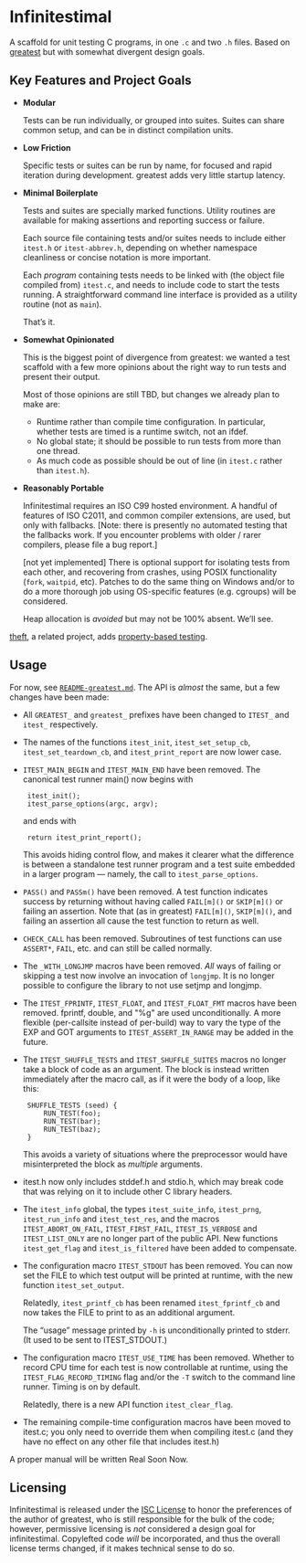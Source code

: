 # Infinitestimal

A scaffold for unit testing C programs, in one `.c` and two `.h` files.
Based on [greatest][] but with somewhat divergent design goals.

## Key Features and Project Goals

- **Modular**

    Tests can be run individually, or grouped into suites. Suites can
    share common setup, and can be in distinct compilation units.

- **Low Friction**

    Specific tests or suites can be run by name, for focused and rapid
    iteration during development. greatest adds very little startup
    latency.

- **Minimal Boilerplate**

    Tests and suites are specially marked functions.  Utility routines
    are available for making assertions and reporting success or failure.

    Each source file containing tests and/or suites needs to include
    either `itest.h` or `itest-abbrev.h`, depending on whether
    namespace cleanliness or concise notation is more important.

    Each *program* containing tests needs to be linked with (the
    object file compiled from) `itest.c`, and needs to include code to
    start the tests running.  A straightforward command line interface
    is provided as a utility routine (not as `main`).

    That’s it.

- **Somewhat Opinionated**

    This is the biggest point of divergence from greatest: we wanted a
    test scaffold with a few more opinions about the right way to run
    tests and present their output.

    Most of those opinions are still TBD, but changes we already plan
    to make are:

    - Runtime rather than compile time configuration.  In particular,
      whether tests are timed is a runtime switch, not an ifdef.
    - No global state; it should be possible to run tests from more
      than one thread.
    - As much code as possible should be out of line (in `itest.c`
      rather than `itest.h`).

- **Reasonably Portable**

    Infinitestimal requires an ISO C99 hosted environment.  A handful
    of features of ISO C2011, and common compiler extensions, are
    used, but only with fallbacks.  [Note: there is presently no
    automated testing that the fallbacks work.  If you encounter
    problems with older / rarer compilers, please file a bug report.]

    [not yet implemented] There is optional support for isolating
    tests from each other, and recovering from crashes, using POSIX
    functionality (`fork`, `waitpid`, etc).  Patches to do the same
    thing on Windows and/or to do a more thorough job using
    OS-specific features (e.g. cgroups) will be considered.

    Heap allocation is *avoided* but may not be 100% absent.  We’ll see.

[theft][], a related project, adds [property-based testing][pbt].

## Usage

For now, see [`README-greatest.md`][rg].   The API is *almost* the
same, but a few changes have been made:

 - All `GREATEST_` and `greatest_` prefixes have been changed to
   `ITEST_` and `itest_` respectively.

 - The names of the functions `itest_init`, `itest_set_setup_cb`,
   `itest_set_teardown_cb`, and `itest_print_report` are now lower
   case.

 - `ITEST_MAIN_BEGIN` and `ITEST_MAIN_END` have been removed.  The
   canonical test runner main() now begins with

        itest_init();
        itest_parse_options(argc, argv);

    and ends with

        return itest_print_report();

    This avoids hiding control flow, and makes it clearer what the
    difference is between a standalone test runner program and a test
    suite embedded in a larger program — namely, the call to
    `itest_parse_options`.

 - `PASS()` and `PASSm()` have been removed.  A test function
   indicates success by returning without having called `FAIL[m]()` or
   `SKIP[m]()` or failing an assertion.  Note that (as in greatest)
   `FAIL[m]()`, `SKIP[m]()`, and failing an assertion all cause the
   test function to return as well.

 - `CHECK_CALL` has been removed.  Subroutines of test functions can
   use `ASSERT*`, `FAIL`, etc. and can still be called normally.

 - The `_WITH_LONGJMP` macros have been removed.  _All_ ways of
   failing or skipping a test now involve an invocation of `longjmp`.
   It is no longer possible to configure the library to not use setjmp
   and longjmp.

 - The `ITEST_FPRINTF`, `ITEST_FLOAT`, and `ITEST_FLOAT_FMT` macros
   have been removed.  fprintf, double, and "%g" are used
   unconditionally.  A more flexible (per-callsite instead of
   per-build) way to vary the type of the EXP and GOT arguments to
   `ITEST_ASSERT_IN_RANGE` may be added in the future.

 - The `ITEST_SHUFFLE_TESTS` and `ITEST_SHUFFLE_SUITES` macros no
   longer take a block of code as an argument.  The block is instead
   written immediately after the macro call, as if it were the body of
   a loop, like this:

        SHUFFLE_TESTS (seed) {
            RUN_TEST(foo);
            RUN_TEST(bar);
            RUN_TEST(baz);
        }

   This avoids a variety of situations where the preprocessor
   would have misinterpreted the block as *multiple* arguments.

- itest.h now only includes stddef.h and stdio.h, which may break code
  that was relying on it to include other C library headers.

- The `itest_info` global, the types `itest_suite_info`, `itest_prng`,
  `itest_run_info` and `itest_test_res`, and the macros
  `ITEST_ABORT_ON_FAIL`, `ITEST_FIRST_FAIL`, `ITEST_IS_VERBOSE` and
  `ITEST_LIST_ONLY` are no longer part of the public API.  New
  functions `itest_get_flag` and `itest_is_filtered` have been added
  to compensate.

- The configuration macro `ITEST_STDOUT` has been removed.  You can now
  set the FILE to which test output will be printed at runtime, with
  the new function `itest_set_output`.

  Relatedly, `itest_printf_cb` has been renamed `itest_fprintf_cb` and
  now takes the FILE to print to as an additional argument.

  The “usage” message printed by `-h` is unconditionally printed to
  stderr.  (It used to be sent to ITEST_STDOUT.)

- The configuration macro `ITEST_USE_TIME` has been removed.  Whether
  to record CPU time for each test is now controllable at runtime,
  using the `ITEST_FLAG_RECORD_TIMING` flag and/or the `-T` switch to
  the command line runner.  Timing is on by default.

  Relatedly, there is a new API function `itest_clear_flag`.

- The remaining compile-time configuration macros have been moved to
  itest.c; you only need to override them when compiling itest.c (and
  they have no effect on any other file that includes itest.h)

A proper manual will be written Real Soon Now.

## Licensing

Infinitestimal is released under the [ISC License][ISC] to honor the
preferences of the author of greatest, who is still responsible for
the bulk of the code; however, permissive licensing is *not*
considered a design goal for infinitestimal.  Copylefted code *will*
be incorporated, and thus the overall license terms changed, if it
makes technical sense to do so.

[greatest]: https://github.com/silentbicycle/greatest
[theft]: https://github.com/silentbicycle/theft
[pbt]: https://spin.atomicobject.com/2014/09/17/property-based-testing-c/
[rg]: ./README-greatest.md
[ISC]: https://opensource.org/licenses/ISC
